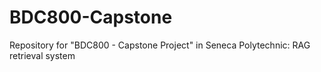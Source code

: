 # BDC800-Capstone
Repository for "BDC800 - Capstone Project" in Seneca Polytechnic: RAG retrieval system
